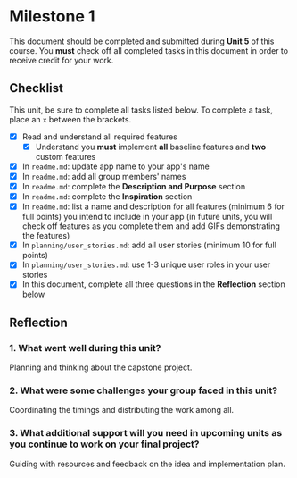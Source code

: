 # Milestone 1

This document should be completed and submitted during **Unit 5** of this course. You **must** check off all completed tasks in this document in order to receive credit for your work.

## Checklist

This unit, be sure to complete all tasks listed below. To complete a task, place an `x` between the brackets.

- [X] Read and understand all required features
  - [X] Understand you **must** implement **all** baseline features and **two** custom features
- [X] In `readme.md`: update app name to your app's name
- [X] In `readme.md`: add all group members' names
- [X] In `readme.md`: complete the **Description and Purpose** section
- [X] In `readme.md`: complete the **Inspiration** section
- [X] In `readme.md`: list a name and description for all features (minimum 6 for full points) you intend to include in your app (in future units, you will check off features as you complete them and add GIFs demonstrating the features)
- [X] In `planning/user_stories.md`: add all user stories (minimum 10 for full points)
- [X] In `planning/user_stories.md`: use 1-3 unique user roles in your user stories
- [X] In this document, complete all three questions in the **Reflection** section below

## Reflection

### 1. What went well during this unit?

Planning and thinking about the capstone project. 

### 2. What were some challenges your group faced in this unit?

Coordinating the timings and distributing the work among all. 

### 3. What additional support will you need in upcoming units as you continue to work on your final project?

Guiding with resources and feedback on the idea and implementation plan. 
